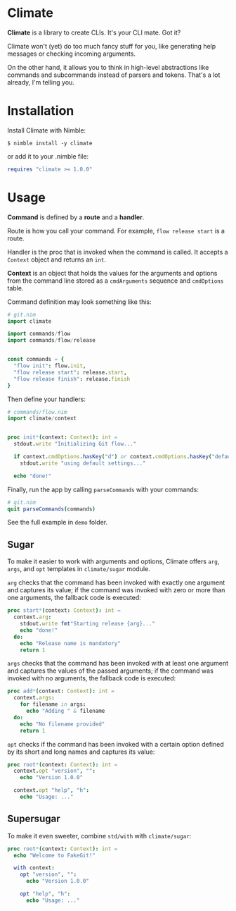 # Climate

**Climate** is a library to create CLIs. It's your CLI mate. Got it?

Climate won't (yet) do too much fancy stuff for you, like generating help messages or checking incoming arguments.

On the other hand, it allows you to think in high-level abstractions like commands and subcommands instead of parsers and tokens. That's a lot already, I'm telling you.


# Installation

Install Climate with Nimble:

```
$ nimble install -y climate
```

or add it to your .nimble file:

```nim
requires "climate >= 1.0.0"
```


# Usage

**Command** is defined by a **route** and a **handler**.

Route is how you call your command. For example, ``flow release start`` is a route.

Handler is the proc that is invoked when the command is called. It accepts a ``Context`` object and returns an ``int``.

**Context** is an object that holds the values for the arguments and options from the command line stored as a ``cmdArguments`` sequence and ``cmdOptions`` table.

Command definition may look something like this:

```nim
# git.nim
import climate

import commands/flow
import commands/flow/release


const commands = {
  "flow init": flow.init,
  "flow release start": release.start,
  "flow release finish": release.finish
}
```

Then define your handlers:

```nim
# commands/flow.nim
import climate/context


proc init*(context: Context): int =
  stdout.write "Initializing Git flow..."

  if context.cmdOptions.hasKey("d") or context.cmdOptions.hasKey("default"):
    stdout.write "using default settings..."

  echo "done!"
```

Finally, run the app by calling ``parseCommands`` with your commands:

```nim
# git.nim
quit parseCommands(commands)
```

See the full example in ``demo`` folder.


## Sugar

To make it easier to work with arguments and options, Climate offers `arg`, `args`, and `opt` templates in `climate/sugar` module.

`arg` checks that the command has been invoked with exactly one argument and captures its value; if the command was invoked with zero or more than one arguments, the fallback code is executed:

```nim
proc start*(context: Context): int =
  context.arg:
    stdout.write fmt"Starting release {arg}..."
    echo "done!"
  do:
    echo "Release name is mandatory"
    return 1
```

`args` checks that the command has been invoked with at least one argument and captures the values of the passed arguments; if the command was invoked with no arguments, the fallback code is executed:

```nim
proc add*(context: Context): int =
  context.args:
    for filename in args:
      echo "Adding " & filename
  do:
    echo "No filename provided"
    return 1
```

`opt` checks if the command has been invoked with a certain option defined by its short and long names and captures its value:

```nim
proc root*(context: Context): int =
  context.opt "version", "":
    echo "Version 1.0.0"

  context.opt "help", "h":
    echo "Usage: ..."
```


## Supersugar

To make it even sweeter, combine `std/with` with `climate/sugar`:

```nim
proc root*(context: Context): int =
  echo "Welcome to FakeGit!"

  with context:
    opt "version", "":
      echo "Version 1.0.0"

    opt "help", "h":
      echo "Usage: ..."
```
